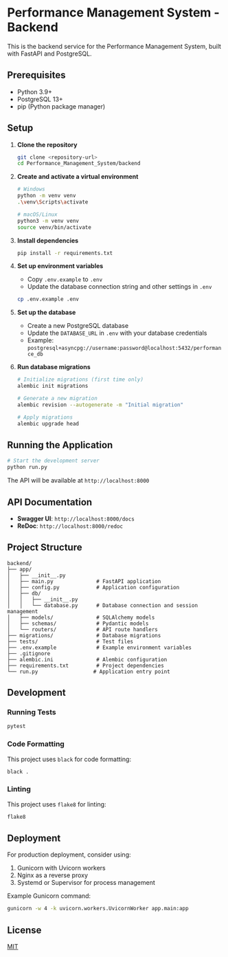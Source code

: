 # Performance Management System - Backend

This is the backend service for the Performance Management System, built with FastAPI and PostgreSQL.

## Prerequisites

- Python 3.9+
- PostgreSQL 13+
- pip (Python package manager)

## Setup

1. **Clone the repository**
   ```bash
   git clone <repository-url>
   cd Performance_Management_System/backend
   ```

2. **Create and activate a virtual environment**
   ```bash
   # Windows
   python -m venv venv
   .\venv\Scripts\activate
   
   # macOS/Linux
   python3 -m venv venv
   source venv/bin/activate
   ```

3. **Install dependencies**
   ```bash
   pip install -r requirements.txt
   ```

4. **Set up environment variables**
   - Copy `.env.example` to `.env`
   - Update the database connection string and other settings in `.env`
   ```bash
   cp .env.example .env
   ```

5. **Set up the database**
   - Create a new PostgreSQL database
   - Update the `DATABASE_URL` in `.env` with your database credentials
   - Example: `postgresql+asyncpg://username:password@localhost:5432/performance_db`

6. **Run database migrations**
   ```bash
   # Initialize migrations (first time only)
   alembic init migrations
   
   # Generate a new migration
   alembic revision --autogenerate -m "Initial migration"
   
   # Apply migrations
   alembic upgrade head
   ```

## Running the Application

```bash
# Start the development server
python run.py
```

The API will be available at `http://localhost:8000`

## API Documentation

- **Swagger UI**: `http://localhost:8000/docs`
- **ReDoc**: `http://localhost:8000/redoc`

## Project Structure

```
backend/
├── app/
│   ├── __init__.py
│   ├── main.py              # FastAPI application
│   ├── config.py            # Application configuration
│   ├── db/
│   │   ├── __init__.py
│   │   └── database.py      # Database connection and session management
│   ├── models/              # SQLAlchemy models
│   ├── schemas/             # Pydantic models
│   └── routers/             # API route handlers
├── migrations/              # Database migrations
├── tests/                   # Test files
├── .env.example             # Example environment variables
├── .gitignore
├── alembic.ini              # Alembic configuration
├── requirements.txt         # Project dependencies
└── run.py                  # Application entry point
```

## Development

### Running Tests

```bash
pytest
```

### Code Formatting

This project uses `black` for code formatting:

```bash
black .
```

### Linting

This project uses `flake8` for linting:

```bash
flake8
```

## Deployment

For production deployment, consider using:

1. Gunicorn with Uvicorn workers
2. Nginx as a reverse proxy
3. Systemd or Supervisor for process management

Example Gunicorn command:
```bash
gunicorn -w 4 -k uvicorn.workers.UvicornWorker app.main:app
```

## License

[MIT](LICENSE)
